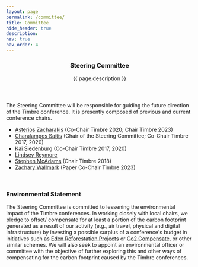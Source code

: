 ```yaml
---
layout: page
permalink: /committee/
title: Committee
hide_header: true
description: 
nav: true
nav_order: 4
---
```


<header class="post-header"> 
    <h3 class="post-title">Steering Committee</h3>
    <p class="post-description">{{ page.description }}</p>
</header>

The Steering Committee will be responsible for guiding the future direction of the Timbre conference. It is presently composed of previous and current conference chairs.

* [Asterios Zacharakis](https://asteriszacharakis.wixsite.com/science) (Co-Chair Timbre 2020; Chair Timbre 2023)
* [Charalampos Saitis](http://comma.eecs.qmul.ac.uk/) (Chair of the Steering Committee; Co-Chair Timbre 2017, 2020)
* [Kai Siedenburg](https://uol.de/en/music-perception) (Co-Chair Timbre 2017, 2020)
* [Lindsey Reymore](https://www.lindseyreymore.com/) 
* [Stephen McAdams](https://www.mcgill.ca/mpcl/) (Chair Timbre 2018)
* [Zachary Wallmark](https://musicanddance.uoregon.edu/directory/profiles/all/zwallmar) (Paper Co-Chair Timbre 2023)

<br>
<h3>Environmental Statement</h3>

The Steering Committee is committed to lessening the environmental impact of the Timbre conferences. In working closely with local chairs, we pledge to offset/ compensate for at least a portion of the carbon footprint generated as a result of our activity (e.g., air travel, physical and digital infrastructure) by investing a possible surplus of a conference's budget in initiatives such as [Eden Reforestation Projects](https://www.edenprojects.org/) or [Co2 Compensate](https://www.co2compensate.org/home), or other similar schemes. We will also seek to appoint an environmental officer or committee with the objective of further exploring this and other ways of compensating for the carbon footprint caused by the Timbre conferences. 

<!-- * The Timbre Conference diversity statement (coming soon) -->
<!-- * The Timbre Conference environment statement (coming soon) -->
